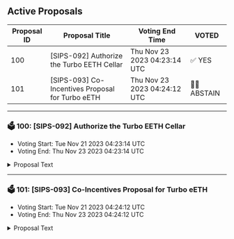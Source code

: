 ## Active Proposals

| Proposal ID | Proposal Title | Voting End Time | VOTED |
|-------------|----------------|-----------------|-------|
| 100 | [SIPS-092] Authorize the Turbo EETH Cellar | Thu Nov 23 2023 04:23:14 UTC | ✅ YES |
| 101 | [SIPS-093] Co-Incentives Proposal for Turbo eETH | Thu Nov 23 2023 04:24:12 UTC | 🤷‍♂️ ABSTAIN |

---

### 🗳 100: [SIPS-092] Authorize the Turbo EETH Cellar
- Voting Start: Tue Nov 21 2023 04:23:14 UTC
- Voting End: Thu Nov 23 2023 04:23:14 UTC

<details>
<summary>Proposal Text</summary>
 
This proposal is for the authorization of the Turbo EETH Cellar. The strategy for the cellar is provided by Seven Seas Capital.nnThe goals of the strategy are to provide efficient liquidity for the EtherFi ecosystem. More information about the strategy, including strategy description can be found in the original forum post:nnhttps://community.sommelier.finance/t/sips-092-upcoming-turboeeth-cellar-proposal/1217nnIf approved, the chain will accept signed function calls submitted to the cellar contract from the strategy provider.nn-------------------------------------------------------------------nnName: Turbo EETHnnCellar share token: TurboEETHnnPlatform fee: 1%(0.75% for strategy provider + 0.15% for protocol)nnPerformance fee: 20% (15% for strategy provider + 5% for protocol)nnStrategy providers: Seven Seas CapitalnnCellar address: 0x9a7b4980C6F0FCaa50CD5f288Ad7038f434c692ennEtherscan: https://etherscan.io/address/0x9a7b4980C6F0FCaa50CD5f288Ad7038f434c692ennSource: https://github.com/PeggyJV/cellar-contracts/blob/main/src/base/Cellar.solnnAudits (Macro): https://0xmacro.com/library/audits/sommelier-9.htmlnn
</details>

---

### 🗳 101: [SIPS-093] Co-Incentives Proposal for Turbo eETH
- Voting Start: Tue Nov 21 2023 04:24:12 UTC
- Voting End: Thu Nov 23 2023 04:24:12 UTC

<details>
<summary>Proposal Text</summary>
 
This proposal is intended to authorize a one-time transfer of 40,000 SOMM from the community pool to a multisig address, which will forward the funds to a vesting contract used to incentivize Turbo EETH cellar depositors on Ethereum Mainnet.nnSee the corresponding forum post for more details: https://community.sommelier.finance/t/sips-093-co-incentives-proposal-for-turbo-eeth/1218/2
</details>

